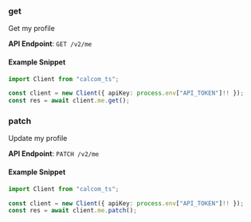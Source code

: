 
### get <a name="get"></a>
Get my profile



**API Endpoint**: `GET /v2/me`

#### Example Snippet

```typescript
import Client from "calcom_ts";

const client = new Client({ apiKey: process.env["API_TOKEN"]!! });
const res = await client.me.get();
```

### patch <a name="patch"></a>
Update my profile



**API Endpoint**: `PATCH /v2/me`

#### Example Snippet

```typescript
import Client from "calcom_ts";

const client = new Client({ apiKey: process.env["API_TOKEN"]!! });
const res = await client.me.patch();
```
